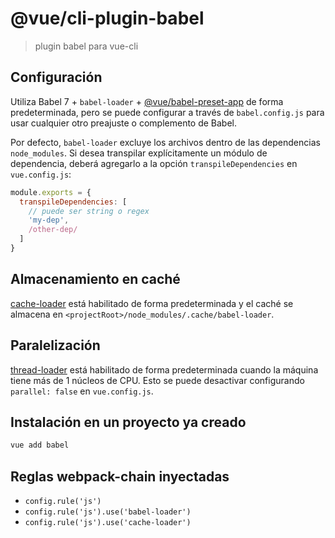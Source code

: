# @vue/cli-plugin-babel

> plugin babel para vue-cli

## Configuración

Utiliza Babel 7 + `babel-loader` + [@vue/babel-preset-app](https://github.com/vuejs/vue-cli/tree/dev/packages/%40vue/babel-preset-app) de forma predeterminada, pero se puede configurar a través de `babel.config.js` para usar cualquier otro preajuste o complemento de Babel.

Por defecto, `babel-loader` excluye los archivos dentro de las dependencias `node_modules`. Si desea transpilar explícitamente un módulo de dependencia, deberá agregarlo a la opción `transpileDependencies` en `vue.config.js`:

``` js
module.exports = {
  transpileDependencies: [
    // puede ser string o regex
    'my-dep',
    /other-dep/
  ]
}
```

## Almacenamiento en caché

[cache-loader](https://github.com/webpack-contrib/cache-loader) está habilitado de forma predeterminada y el caché se almacena en `<projectRoot>/node_modules/.cache/babel-loader`.

## Paralelización

[thread-loader](https://github.com/webpack-contrib/thread-loader) está habilitado de forma predeterminada cuando la máquina tiene más de 1 núcleos de CPU. Esto se puede desactivar configurando `parallel: false` en `vue.config.js`.

## Instalación en un proyecto ya creado

``` sh
vue add babel
```

## Reglas webpack-chain inyectadas

- `config.rule('js')`
- `config.rule('js').use('babel-loader')`
- `config.rule('js').use('cache-loader')`
